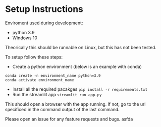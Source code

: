 # Setup Instructions

Enviroment used during development:
* python 3.9
* Windows 10

Theorically this should be runnable on Linux, but this has not been tested.

To setup follow these steps:
* Create a python environment (below is an example with conda)
```
conda create -n environment_name python=3.9
conda activate environment_name
```
* Install all the required pacakges `pip install -r requirements.txt`
* Run the streamlit app `streamlit run app.py`

This should open a browser with the app running. If not, go to the url specificed in the command output of the last command.

Please open an issue for any feature requests and bugs. asfda 